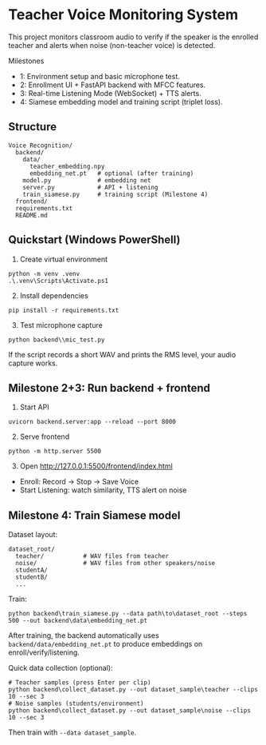 # Teacher Voice Monitoring System

This project monitors classroom audio to verify if the speaker is the enrolled teacher and alerts when noise (non-teacher voice) is detected.

Milestones
- 1: Environment setup and basic microphone test.
- 2: Enrollment UI + FastAPI backend with MFCC features.
- 3: Real-time Listening Mode (WebSocket) + TTS alerts.
- 4: Siamese embedding model and training script (triplet loss).

## Structure
```
Voice Recognition/
  backend/
    data/
      teacher_embedding.npy
      embedding_net.pt   # optional (after training)
    model.py             # embedding net
    server.py            # API + listening
    train_siamese.py     # training script (Milestone 4)
  frontend/
  requirements.txt
  README.md
```

## Quickstart (Windows PowerShell)
1. Create virtual environment
```
python -m venv .venv
.\.venv\Scripts\Activate.ps1
```
2. Install dependencies
```
pip install -r requirements.txt
```
3. Test microphone capture
```
python backend\\mic_test.py
```
If the script records a short WAV and prints the RMS level, your audio capture works.

## Milestone 2+3: Run backend + frontend
1. Start API
```
uvicorn backend.server:app --reload --port 8000
```
2. Serve frontend
```
python -m http.server 5500
```
3. Open http://127.0.0.1:5500/frontend/index.html
- Enroll: Record -> Stop -> Save Voice
- Start Listening: watch similarity, TTS alert on noise

## Milestone 4: Train Siamese model
Dataset layout:
```
dataset_root/
  teacher/           # WAV files from teacher
  noise/             # WAV files from other speakers/noise
  studentA/
  studentB/
  ...
```
Train:
```
python backend\train_siamese.py --data path\to\dataset_root --steps 500 --out backend\data\embedding_net.pt
```
After training, the backend automatically uses `backend/data/embedding_net.pt` to produce embeddings on enroll/verify/listening.

Quick data collection (optional):
```
# Teacher samples (press Enter per clip)
python backend\collect_dataset.py --out dataset_sample\teacher --clips 10 --sec 3
# Noise samples (students/environment)
python backend\collect_dataset.py --out dataset_sample\noise --clips 10 --sec 3
```
Then train with `--data dataset_sample`.
